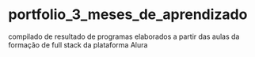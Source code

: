 # portfolio_3_meses_de_aprendizado

compilado de resultado de programas elaborados a partir das aulas da formação de full stack da plataforma Alura

